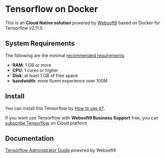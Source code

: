 # Tensorflow on Docker  

This is an **Cloud Native solution** powered by [Websoft9](https://www.websoft9.com) based on Docker for Tensorflow v2.11.0

## System Requirements

The following are the minimal [recommended requirements](https://github.com/onlyoffice/docker#recommended-system-requirements):

* **RAM**: 1 GB or more
* **CPU**: 1 cores or higher
* **Disk**: at least 1 GB of free space
* **bandwidth**: more fluent experience over 100M  

## Install

You can install this Tensorflow by [How to use it?](https://github.com/Websoft9/docker-library#how-to-use-it).   

If you want use Tensorflow with **Websoft9 Business Support** free, you can [subscribe Tensorflow](https://www.websoft9.com/apps) on Cloud platform

## Documentation

[Tensorflow Administrator Guide](https://support.websoft9.com/docs/tensorflow) powered by Websoft9
